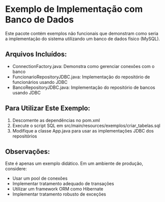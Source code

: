 # Exemplo de Implementação com Banco de Dados

Este pacote contém exemplos não funcionais que demonstram como seria a implementação
do sistema utilizando um banco de dados físico (MySQL).

## Arquivos Incluídos:
- ConnectionFactory.java: Demonstra como gerenciar conexões com o banco
- FuncionarioRepositoryJDBC.java: Implementação do repositório de funcionários usando JDBC
- BancoRepositoryJDBC.java: Implementação do repositório de bancos usando JDBC

## Para Utilizar Este Exemplo:
1. Descomente as dependências no pom.xml
2. Execute o script SQL em src/main/resources/exemplos/criar_tabelas.sql
3. Modifique a classe App.java para usar as implementações JDBC dos repositórios

## Observações:
Este é apenas um exemplo didático. Em um ambiente de produção, considere:
- Usar um pool de conexões
- Implementar tratamento adequado de transações
- Utilizar um framework ORM como Hibernate
- Implementar tratamento robusto de exceções